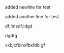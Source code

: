 
added newline for test

added another line for test




df;lmsdf;ldgd




dgdfg





vxbjcfblnxfbxfdb
gf

